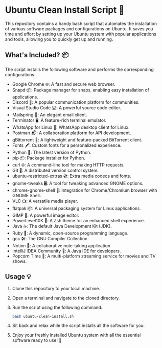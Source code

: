 # Ubuntu Clean Install Script 🚀

This repository contains a handy bash script that automates the installation of various software packages and configurations on Ubuntu. It saves you time and effort by setting up your Ubuntu system with popular applications and tools, allowing you to quickly get up and running.

## What's Included? 📦

The script installs the following software and performs the corresponding configurations:

-   Google Chrome 🌐: A fast and secure web browser.
-   Snapd 📦: Package manager for snaps, enabling easy installation of applications.
-   Discord 💬: A popular communication platform for communities.
-   Visual Studio Code 💻: A powerful source code editor.
-   Mailspring 📧: An elegant email client.
-   Terminator 🖥️: A feature-rich terminal emulator.
-   WhatsApp for Linux 📱: WhatsApp desktop client for Linux.
-   Postman 📬: A collaboration platform for API development.
-   qBittorrent 🌊: A lightweight and feature-packed BitTorrent client.
-   Fonts 🖋️: Custom fonts for a personalized experience.
-   Python 🐍: The latest version of Python.
-   pip 📦: Package installer for Python.
-   curl 🌐: A command-line tool for making HTTP requests.
-   Git 🌳: A distributed version control system.
-   ubuntu-restricted-extras 💿: Extra media codecs and fonts.
-   gnome-tweaks 🖥️: A tool for tweaking advanced GNOME options.
-   chrome-gnome-shell 🐚: Integration for Chrome/Chromium browser with GNOME Shell.
-   VLC 📺: A versatile media player.
-   flatpak 📦: A universal packaging system for Linux applications.
-   GIMP 🎨: A powerful image editor.
-   PowerLevel10K 💪: A Zsh theme for an enhanced shell experience.
-   Java ☕: The default Java Development Kit (JDK).
-   Ruby 💎: A dynamic, open-source programming language.
-   gcc 🛠️: The GNU Compiler Collection.
-   Notion 📝: A collaborative note-taking application.
-   IntelliJ IDEA Community 🧠: A Java IDE for developers.
-   Popcorn Time 🍿: A multi-platform streaming service for movies and TV shows.

## Usage 💡

1. Clone this repository to your local machine.
2. Open a terminal and navigate to the cloned directory.
3. Run the script using the following command:

    ```bash
    bash ubuntu-clean-install.sh
    ```
5. Sit back and relax while the script installs all the software for you.
6. Enjoy your freshly installed Ubuntu system with all the essential software ready to use! 🎉
